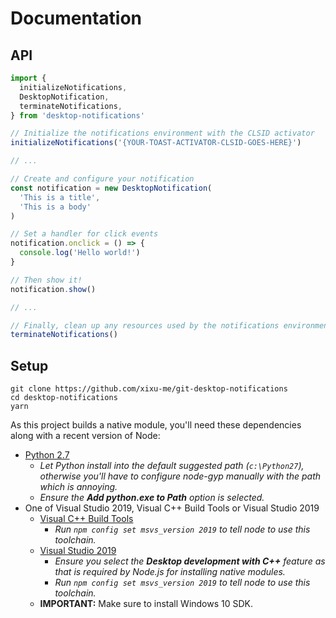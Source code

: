 # Documentation

## API

```typescript
import {
  initializeNotifications,
  DesktopNotification,
  terminateNotifications,
} from 'desktop-notifications'

// Initialize the notifications environment with the CLSID activator
initializeNotifications('{YOUR-TOAST-ACTIVATOR-CLSID-GOES-HERE}')

// ...

// Create and configure your notification
const notification = new DesktopNotification(
  'This is a title',
  'This is a body'
)

// Set a handler for click events
notification.onclick = () => {
  console.log('Hello world!')
}

// Then show it!
notification.show()

// ...

// Finally, clean up any resources used by the notifications environment
terminateNotifications()
```

## Setup

```shellsession
git clone https://github.com/xixu-me/git-desktop-notifications
cd desktop-notifications
yarn
```

As this project builds a native module, you'll need these dependencies along
with a recent version of Node:

- [Python 2.7](https://www.python.org/downloads/windows/)
  - _Let Python install into the default suggested path (`c:\Python27`),
    otherwise you'll have to configure node-gyp manually with the path which is
    annoying._
  - _Ensure the **Add python.exe to Path** option is selected._
- One of Visual Studio 2019, Visual C++ Build Tools or Visual Studio 2019
  - [Visual C++ Build Tools](https://visualstudio.microsoft.com/thank-you-downloading-visual-studio/?sku=BuildTools)
    - _Run `npm config set msvs_version 2019` to tell node to use this
      toolchain._
  - [Visual Studio 2019](https://www.visualstudio.com/vs/community/)
    - _Ensure you select the **Desktop development with C++** feature as that is
      required by Node.js for installing native modules._
    - _Run `npm config set msvs_version 2019` to tell node to use this
      toolchain._
  - **IMPORTANT:** Make sure to install Windows 10 SDK.
